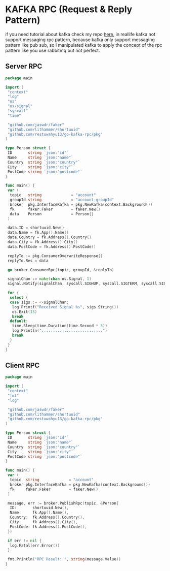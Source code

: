 # KAFKA RPC (Request & Reply Pattern)

if you need tutorial about kafka check my repo [here](https://github.com/restuwahyu13/node-kafka), in reallife kafka not support messaging rpc pattern, because kafka only support messaging pattern like pub sub, so i manipulated kafka to apply the concept of the rpc pattern like you use rabbitmq but not perfect.

## Server RPC

```go
package main

import (
 "context"
 "log"
 "os"
 "os/signal"
 "syscall"
 "time"

 "github.com/jaswdr/faker"
 "github.com/lithammer/shortuuid"
 "github.com/restuwahyu13/go-kafka-rpc/pkg"
)

type Person struct {
 ID       string `json:"id"`
 Name     string `json:"name"`
 Country  string `json:"country"`
 City     string `json:"city"`
 PostCode string `json:"postcode"`
}

func main() {
 var (
  topic   string             = "account"
  groupId string             = "account-groupId"
  broker  pkg.InterfaceKafka = pkg.NewKafka(context.Background())
  fk      faker.Faker        = faker.New()
  data    Person             = Person{}
 )

 data.ID = shortuuid.New()
 data.Name = fk.App().Name()
 data.Country = fk.Address().Country()
 data.City = fk.Address().City()
 data.PostCode = fk.Address().PostCode()

 replyTo := pkg.ConsumerOverwriteResponse{}
 replyTo.Res = data

 go broker.ConsumerRpc(topic, groupId, &replyTo)

 signalChan := make(chan os.Signal, 1)
 signal.Notify(signalChan, syscall.SIGHUP, syscall.SIGTERM, syscall.SIGQUIT, syscall.SIGALRM)

 for {
  select {
  case sigs := <-signalChan:
   log.Printf("Received Signal %s", sigs.String())
   os.Exit(15)
   break
  default:
   time.Sleep(time.Duration(time.Second * 3))
   log.Println("...........................")
   break
  }
 }
}
```

## Client RPC

```go
package main

import (
 "context"
 "fmt"
 "log"

 "github.com/jaswdr/faker"
 "github.com/lithammer/shortuuid"
 "github.com/restuwahyu13/go-kafka-rpc/pkg"
)

type Person struct {
 ID       string `json:"id"`
 Name     string `json:"name"`
 Country  string `json:"country"`
 City     string `json:"city"`
 PostCode string `json:"postcode"`
}

func main() {
 var (
  topic  string             = "account"
  broker pkg.InterfaceKafka = pkg.NewKafka(context.Background())
  fk     faker.Faker        = faker.New()
 )

 message, err := broker.PublishRpc(topic, &Person{
  ID:       shortuuid.New(),
  Name:     fk.App().Name(),
  Country:  fk.Address().Country(),
  City:     fk.Address().City(),
  PostCode: fk.Address().PostCode(),
 })

 if err != nil {
  log.Fatal(err.Error())
 }

 fmt.Println("RPC Result: ", string(message.Value))
}
```
